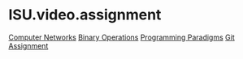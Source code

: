 # ISU.video.assignment
[Computer Networks](https://drive.google.com/file/d/19ecoOAyNuaA59aXX2hXcASJNX6h27jd6/view?usp=share_link)
[Binary Operations](https://drive.google.com/file/d/19YNIElTEMQ8gvqSGFDEg17u2_5BmhBlS/view?usp=share_link)
[Programming Paradigms](https://drive.google.com/file/d/19XDocDCX7xQQfNocovkser1qzNnydHvs/view?usp=share_link)
[Git Assignment](https://drive.google.com/file/d/19iu7cXi4lZYBSIMg2UZoveNKq39VcBe6/view?usp=share_link)
